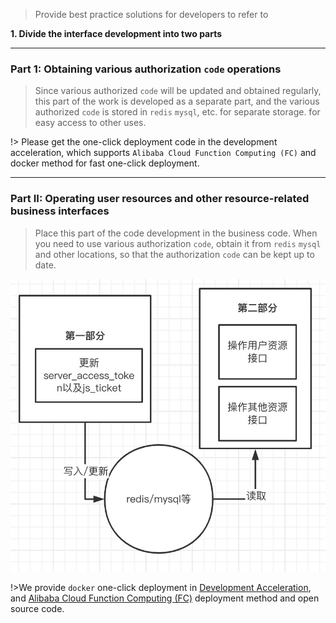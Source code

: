> Provide best practice solutions for developers to refer to

**1. Divide the interface development into two parts**

---

### Part 1: Obtaining various authorization `code` operations

> Since various authorized `code` will be updated and obtained regularly, this part of the work is developed as a separate part, and the various authorized `code` is stored in `redis` `mysql`, etc. for separate storage. for easy access to other uses.

!> Please get the one-click deployment code in the development acceleration, which supports `Alibaba Cloud Function Computing (FC)` and docker method for fast one-click deployment.

---

### Part II: Operating user resources and other resource-related business interfaces

> Place this part of the code development in the business code. When you need to use various authorization `code`, obtain it from `redis` `mysql` and other locations, so that the authorization `code` can be kept up to date.

![](../images/20220716042036.jpg ':size=500')

!>We provide `docker` one-click deployment in [Development Acceleration](/#/server-develop/develop-speed-up ':ignore'), and <a href="https://fcnext.console.aliyun .com/overview" target="_blank">Alibaba Cloud Function Computing (FC)</a> deployment method and open source code.
